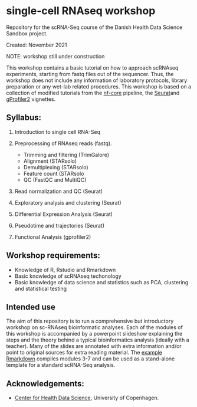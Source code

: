 # single-cell RNAseq workshop
Repository for the scRNA-Seq course of the Danish Health Data Science Sandbox project.

Created: November 2021

NOTE: workshop still under construction

This workshop contains a basic tutorial on how to approach scRNAseq experiments, starting from fastq files out of the sequencer. Thus, the workshop does not include any information of laboratory protocols, library preparation or any wet-lab related procedures. This workshop is based on a collection of modified tutorials from the [nf-core](https://nf-co.re/scrnaseq) pipeline, the [Seurat](https://satijalab.org/seurat/)and [gProfiler2](https://cran.r-project.org/web/packages/gprofiler2/vignettes/gprofiler2.html) vignettes.

## Syllabus:
1. Introduction to single cell RNA-Seq
2. Preprocessing of RNAseq reads (fastq). 
	- Trimming and filtering (TrimGalore)
	- Alignment (STARsolo)
	- Demultiplexing (STARsolo)
	- Feature count (STARsolo
	- QC (FastQC and MultiQC)

3. Read normalization and QC (Seurat)
4. Exploratory analysis and clustering (Seurat)
5. Differential Expression Analysis (Seurat)
6. Pseudotime and trajectories (Seurat)
7. Functional Analysis (gprofiler2)

## Workshop requirements:
- Knowledge of R, Rstudio and Rmarkdown
- Basic knowledge of scRNAseq techonology
- Basic knowledge of data science and statistics such as PCA, clustering and statistical testing

## Intended use
The aim of this repository is to run a comprehensive but introductory workshop on sc-RNAseq bioinformatic analyses. Each of the modules of this workshop is accompanied by a powerpoint slideshow explaining the steps and the theory behind a typical bioinformatics analysis (ideally with a teacher). Many of the slides are annotated with extra information and/or point to original sources for extra reading material. The [example Rmarkdown](./Notebooks/slides/RNAseq_analysis_basics.Rmd) compiles modules 3-7 and can be used as a stand-alone template for a standard scRNA-Seq analysis.

## Acknowledgements:
- [Center for Health Data Science](https://heads.ku.dk/), University of Copenhagen.